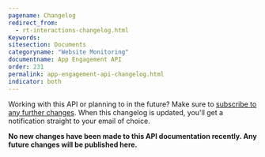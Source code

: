 ```yaml
---
pagename: Changelog
redirect_from:
  - rt-interactions-changelog.html
Keywords:
sitesection: Documents
categoryname: "Website Monitoring"
documentname: App Engagement API
order: 231
permalink: app-engagement-api-changelog.html
indicator: both
---
```


<div class="notice">Working with this API or planning to in the future? Make sure to <a href="https://visualping.io/?url=developers.liveperson.com/rt-interactions-changelog.html&mode=web&css=post-content" target="_blank">subscribe to any further changes</a>. When this changelog is updated, you'll get a notification straight to your email of choice.</div>

**No new changes have been made to this API documentation recently. Any future changes will be published here.**
